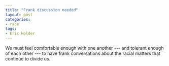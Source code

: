 ```yaml
---
title: "Frank discussion needed"
layout: post
categories:
- race
tags:
- Eric Holder
---
```


We must feel comfortable enough with one another --- and tolerant enough of each other --- to have frank conversations about the racial matters that continue to divide us.
